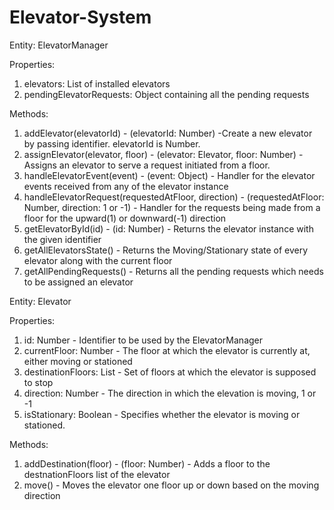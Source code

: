 # Elevator-System


Entity: ElevatorManager

Properties:
1. elevators: List of installed elevators
2. pendingElevatorRequests: Object containing all the pending requests

Methods:
1. addElevator(elevatorId) - (elevatorId: Number) -Create a new elevator by passing identifier. elevatorId is Number.
2. assignElevator(elevator, floor) - (elevator: Elevator, floor: Number) - Assigns an elevator to serve a request initiated from a floor.
3. handleElevatorEvent(event) - (event: Object) - Handler for the elevator events received from any of the elevator instance
4. handleElevatorRequest(requestedAtFloor, direction) - (requestedAtFloor: Number, direction: 1 or -1) - Handler for the requests being made from a floor for the upward(1) or downward(-1) direction
5. getElevatorById(id) - (id: Number) - Returns the elevator instance with the given identifier
6. getAllElevatorsState() - Returns the Moving/Stationary state of every elevator along with the current floor
7. getAllPendingRequests() - Returns all the pending requests which needs to be assigned an elevator


Entity: Elevator

Properties:
1. id: Number - Identifier to be used by the ElevatorManager
2. currentFloor: Number - The floor at which the elevator is currently at, either moving or stationed
3. destinationFloors: List - Set of floors at which the elevator is supposed to stop
4. direction: Number - The direction in which the elevation is moving, 1 or -1
5. isStationary: Boolean - Specifies whether the elevator is moving or stationed.

Methods:
1. addDestination(floor) - (floor: Number) - Adds a floor to the destnationFloors list of the elevator
2. move() - Moves the elevator one floor up or down based on the moving direction